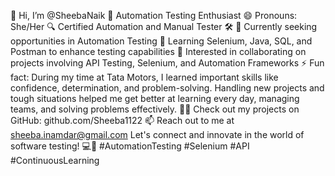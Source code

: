 👋 Hi, I’m @SheebaNaik 🤖 Automation Testing Enthusiast 
😄 Pronouns: She/Her
🔍 Certified Automation and Manual Tester 🛠️
🔭 Currently seeking opportunities in Automation Testing
🌱 Learning Selenium, Java, SQL, and Postman to enhance testing capabilities
👯 Interested in collaborating on projects involving API Testing, Selenium, and Automation Frameworks
⚡ Fun fact: During my time at Tata Motors, I learned important skills like confidence, determination, and problem-solving. 
    Handling new projects and tough situations helped me get better at learning every day, managing teams, and solving problems effectively.
👨‍💻 Check out my projects on GitHub: github.com/Sheeba1122
📫 Reach out to me at sheeba.inamdar@gmail.com
Let's connect and innovate in the world of software testing! 💻🚀 #AutomationTesting #Selenium #API #ContinuousLearning
